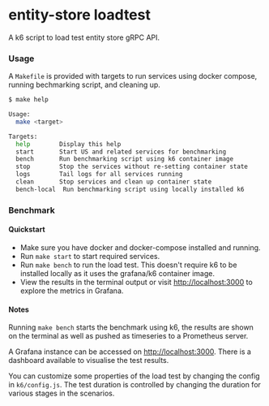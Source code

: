 # entity-store loadtest

A k6 script to load test entity store gRPC API.

### Usage

A `Makefile` is provided with targets to run services using docker compose,
running bechmarking script, and cleaning up.

```bash
$ make help

Usage:
  make <target>

Targets:
  help        Display this help
  start       Start US and related services for benchmarking
  bench       Run benchmarking script using k6 container image
  stop        Stop the services without re-setting container state
  logs        Tail logs for all services running
  clean       Stop services and clean up container state
  bench-local  Run benchmarking script using locally installed k6
```

### Benchmark

#### Quickstart

- Make sure you have docker and docker-compose installed and running.
- Run `make start` to start required services.
- Run `make bench` to run the load test. This doesn't require k6 to be installed
  locally as it uses the grafana/k6 container image.
- View the results in the terminal output or visit [http://localhost:3000](http://localhost:3000)
  to explore the metrics in Grafana.

#### Notes

Running `make bench` starts the benchmark using k6, the results are shown on the
terminal as well as pushed as timeseries to a Prometheus server. 

A Grafana instance can be accessed on [http://localhost:3000](http://localhost:3000).
There is a dashboard available to visualise the test results.

You can customize some properties of the load test by changing the config in `k6/config.js`.
The test duration is controlled by changing the duration for various stages in the scenarios.
